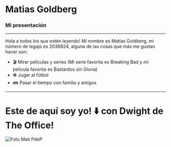 # Matias Goldberg

### Mi presentación

---

Hola a todos los que estén leyendo! Mi nombre es Matias Goldberg, mi número de legajo es 2036824, alguna de las cosas que más me gustan hacer son:

- :clapper: Mirar películas y series (Mi serie favorita es Breaking Bad y mi pelicula favorita es Bastardos sin Gloria)
- :soccer: Jugar al fútbol
- :family: Pasar el tiempo con familia y amigos

---

# Este de aquí soy yo! ⬇️ con **Dwight** de The Office!

![Foto Mati PdeP](https://i.postimg.cc/7hzMX4wV/fotopdp.jpg)
